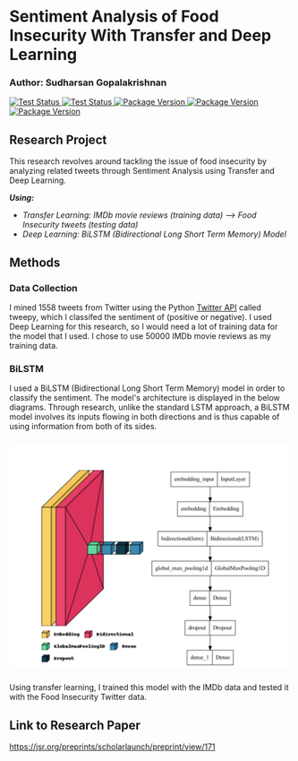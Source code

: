 # **Sentiment Analysis of Food Insecurity With Transfer and Deep Learning**
### **Author:** Sudharsan Gopalakrishnan

</p>
<p align="left">
<a href="https://www.tweepy.org/">
    <img src="https://img.shields.io/badge/powered%20by-tweepy-blue" alt="Test Status">
</a>
<a href="https://github.com/keras-team/keras">
    <img src="https://img.shields.io/badge/powered%20by-keras-brightgreen" alt="Test Status">
</a>
<a href="https://matplotlib.org">
    <img src="https://img.shields.io/badge/powered%20by-matplotlib-brightgreen" alt="Package Version">
</a>
<a href="https://www.nltk.org">
    <img src="https://img.shields.io/badge/powered%20by-nltk-brightgreen" alt="Package Version">
</a>
<a href="https://pypi.org/project/wordcloud/">
    <img src="https://img.shields.io/badge/powered%20by-wordcloud-brightgreen" alt="Package Version">
</a>
</p>

## Research Project
This research revolves around tackling the issue of food insecurity by analyzing related tweets through Sentiment Analysis using Transfer and Deep Learning.

***Using:*** 
- *Transfer Learning: IMDb movie reviews (training data) --> Food Insecurity tweets (testing data)*
- *Deep Learning: BiLSTM (Bidirectional Long Short Term Memory) Model*

## Methods

### Data Collection
I mined 1558 tweets from Twitter using the Python <a href="https://www.tweepy.org/">Twitter API</a> called tweepy, which I classifed the sentiment of (positive or negative). I used Deep Learning for this research, so I would need a lot of training data for the model that I used. I chose to use 50000 IMDb movie reviews as my training data.

### BiLSTM
I used a BiLSTM (Bidirectional Long Short Term Memory) model in order to classify the sentiment. The model's architecture is displayed in the below diagrams. Through research, unlike the standard LSTM approach, a BiLSTM model involves its inputs flowing in both directions and is thus capable of using information from both of its sides.
###
<img src="figures/model_pics/BiLSTM_model.png" width=500, height=400>

###
Using transfer learning, I trained this model with the IMDb data and tested it with the Food Insecurity Twitter data.

## Link to Research Paper
https://jsr.org/preprints/scholarlaunch/preprint/view/171


